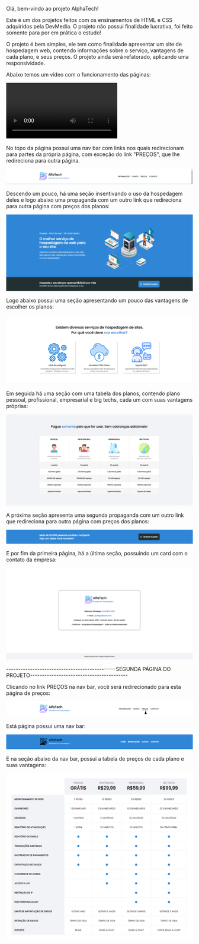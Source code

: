 Olá, bem-vindo ao projeto AlphaTech!

Este é um dos projetos feitos com os ensinamentos de HTML e CSS adquiridos pela DevMedia. O projeto não possui finalidade lucrativa, foi feito somente para por em prática o estudo!

O projeto é bem simples, ele tem como finalidade apresentar um site de hospedagem web, contendo informações sobre o serviço, vantagens de cada plano, e seus preços. O projeto ainda será refatorado, aplicando uma responsividade.


Abaixo temos um vídeo com o funcionamento das páginas:

<div>
    <video src="assets/videos/Funcionamento_site.mp4" controls>
        Seu navegador não suporta o vídeo, siga para as imagens abaixo!
    </video>
</div>

No topo da página possui uma nav bar com links nos quais redirecionam para partes da própria página, com exceção do link "PREÇOS", que lhe redireciona para outra página.

<div>
    <img src= "assets/Secoes_pagina/Nav_bar.png">
</div>

Descendo um pouco, há uma seção insentivando o uso da hospedagem deles e logo abaixo uma propaganda com um outro link que redireciona para outra página com preços dos planos:

<div>
    <img src= "assets/Secoes_pagina/Secao_propaganda_1.png">
</div>

Logo abaixo possui uma seção apresentando um pouco das vantagens de escolher os planos:

<div>
    <img src= "assets/Secoes_pagina/Secao_vantagens_1.png">
</div>

Em seguida há uma seção com uma tabela dos planos, contendo plano pessoal, profissional, empresarial e big techs, cada um com suas vantagens próprias:

<div>
    <img src= "assets/Secoes_pagina/Secao_planos.png">
</div>

A próxima seção apresenta uma segunda propaganda com um outro link que redireciona para outra página com preços dos planos:

<div>
    <img src= "assets/Secoes_pagina/Secao_propaganda_2.png">
</div>

E por fim da primeira página, há a última seção, possuindo um card com o contato da empresa:

<div>
    <img src= "assets/Secoes_pagina/Secao_contatos.png">
</div>



----------------------------------------------SEGUNDA PÁGINA DO PROJETO-----------------------------------------



Clicando no link PREÇOS na nav bar, você será redirecionado para esta página de preços:

<div>
    <img src= "assets/Secoes_pagina/Nav_bar_2.png">
</div>

Está página possui uma nav bar:

<div>
    <img src= "assets/Secoes_pagina/Nav_bar_3.png">
</div>

E na seção abaixo da nav bar, possui a tabela de preços de cada plano e suas vantagens:

<div>
    <img src= "assets/Secoes_pagina/Secao_preco.png">
</div>
